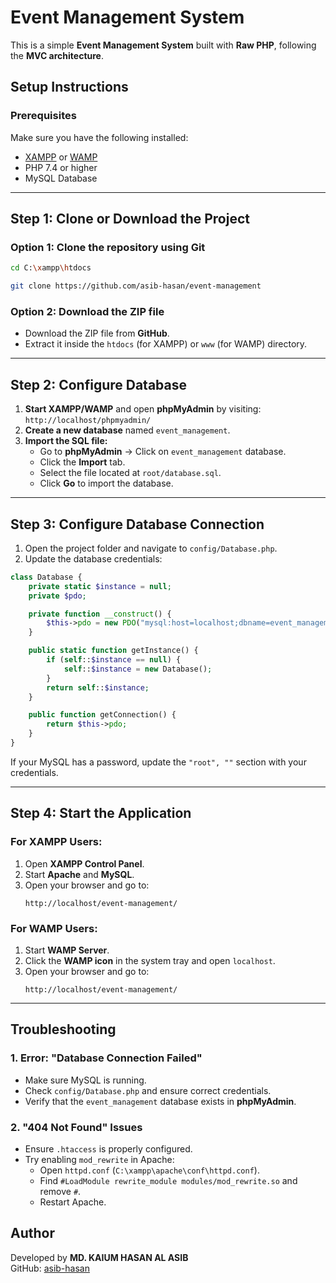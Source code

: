 # Event Management System

This is a simple **Event Management System** built with **Raw PHP**, following the **MVC architecture**.

## **Setup Instructions**

### **Prerequisites**
Make sure you have the following installed:

- [XAMPP](https://www.apachefriends.org/download.html) or [WAMP](https://www.wampserver.com/en/)
- PHP 7.4 or higher
- MySQL Database

---

## **Step 1: Clone or Download the Project**

### **Option 1: Clone the repository using Git**
```sh
cd C:\xampp\htdocs

git clone https://github.com/asib-hasan/event-management
```

### **Option 2: Download the ZIP file**
- Download the ZIP file from **GitHub**.
- Extract it inside the `htdocs` (for XAMPP) or `www` (for WAMP) directory.

---

## **Step 2: Configure Database**

1. **Start XAMPP/WAMP** and open **phpMyAdmin** by visiting:  
   `http://localhost/phpmyadmin/`
2. **Create a new database** named `event_management`.
3. **Import the SQL file:**
    - Go to **phpMyAdmin** → Click on `event_management` database.
    - Click the **Import** tab.
    - Select the file located at `root/database.sql`.
    - Click **Go** to import the database.

---

## **Step 3: Configure Database Connection**

1. Open the project folder and navigate to `config/Database.php`.
2. Update the database credentials:

```php
class Database {
    private static $instance = null;
    private $pdo;

    private function __construct() {
        $this->pdo = new PDO("mysql:host=localhost;dbname=event_management", "root", "");
    }

    public static function getInstance() {
        if (self::$instance == null) {
            self::$instance = new Database();
        }
        return self::$instance;
    }

    public function getConnection() {
        return $this->pdo;
    }
}
```

If your MySQL has a password, update the `"root", ""` section with your credentials.

---

## **Step 4: Start the Application**

### **For XAMPP Users:**
1. Open **XAMPP Control Panel**.
2. Start **Apache** and **MySQL**.
3. Open your browser and go to:
   ```
   http://localhost/event-management/
   ```

### **For WAMP Users:**
1. Start **WAMP Server**.
2. Click the **WAMP icon** in the system tray and open `localhost`.
3. Open your browser and go to:
   ```
   http://localhost/event-management/
   ```

---

## **Troubleshooting**

### **1. Error: "Database Connection Failed"**
- Make sure MySQL is running.
- Check `config/Database.php` and ensure correct credentials.
- Verify that the `event_management` database exists in **phpMyAdmin**.

### **2. "404 Not Found" Issues**
- Ensure `.htaccess` is properly configured.
- Try enabling `mod_rewrite` in Apache:
    - Open `httpd.conf` (`C:\xampp\apache\conf\httpd.conf`).
    - Find `#LoadModule rewrite_module modules/mod_rewrite.so` and remove `#`.
    - Restart Apache.


    
## **Author**
Developed by **MD. KAIUM HASAN AL ASIB**  
GitHub: [asib-hasan](https://github.com/asib-hasan)

